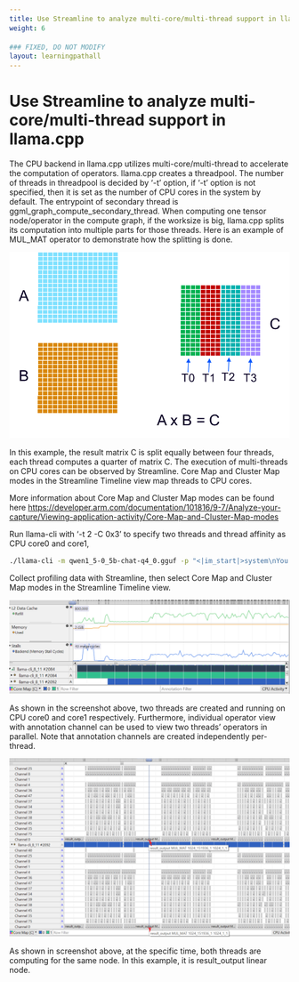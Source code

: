 ```yaml
---
title: Use Streamline to analyze multi-core/multi-thread support in llama.cpp
weight: 6

### FIXED, DO NOT MODIFY
layout: learningpathall
---
```


# Use Streamline to analyze multi-core/multi-thread support in llama.cpp
The CPU backend in llama.cpp utilizes multi-core/multi-thread to accelerate the computation of operators.
llama.cpp creates a threadpool. The number of threads in threadpool is decided by ‘-t’  option, if ‘-t’ option is not specified, then it is set as the number of CPU cores in the system by default. 
The entrypoint of secondary thread is ggml_graph_compute_secondary_thread.
When computing one tensor node/operator in the compute graph, if the worksize is big, llama.cpp splits its computation into multiple parts for those threads. 
Here is an example of MUL_MAT operator to demonstrate how the splitting is done. 

![text#center](images/multi_thread.png "Figure 22. Multi-thread")

In this example, the result matrix C is split equally between four threads, each thread computes a quarter of matrix C.
The execution of multi-threads on CPU cores can be observed by Streamline. Core Map and Cluster Map modes in the Streamline Timeline view map threads to CPU cores. 

More information about Core Map and Cluster Map modes can be found here
https://developer.arm.com/documentation/101816/9-7/Analyze-your-capture/Viewing-application-activity/Core-Map-and-Cluster-Map-modes 

Run llama-cli with ‘-t 2 -C 0x3’ to specify two threads and thread affinity as CPU core0 and core1, 
```bash
./llama-cli -m qwen1_5-0_5b-chat-q4_0.gguf -p "<|im_start|>system\nYou are a helpful AI assistant.<|im_end|>\n<|im_start|>user\nTell me a story about a fox and a crow? Please do not tell the traditional story in Aesop's fables. Please tell me a positive story about friendship and love. The story should have no more than 400 words<|im_end|>\n<|im_start|>assistant\n" -st -t 2 -C 0x3
```

Collect profiling data with Streamline, then select Core Map and Cluster Map modes in the Streamline Timeline view.

![text#center](images/multi_thread_core_map.png "Figure 23. Multi-thread")

As shown in the screenshot above, two threads are created and running on CPU core0 and core1 respectively.
Furthermore, individual operator view with annotation channel can be used to view two threads’ operators in parallel. 
Note that annotation channels are created independently per-thread.

![text#center](images/multi_thread_annotation_channel.png "Figure 24. Multi-thread")

As shown in screenshot above, at the specific time, both threads are computing for the same node. In this example, it is result_output linear node.
